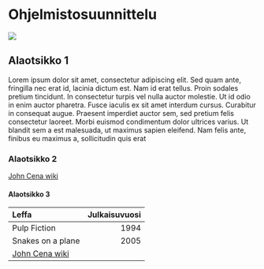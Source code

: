 # Ohjelmistosuunnittelu

![](http://www.wrestling123.org/wp-content/uploads/2012/01/Superstar-John-Cena-Close-Up.jpg)



## Alaotsikko 1
Lorem ipsum dolor sit amet, consectetur adipiscing elit. Sed quam ante, fringilla nec erat id, lacinia dictum est. Nam id erat tellus. Proin sodales pretium tincidunt. In consectetur turpis vel nulla auctor molestie. Ut id odio in enim auctor pharetra. Fusce iaculis ex sit amet interdum cursus. Curabitur in consequat augue. Praesent imperdiet auctor sem, sed pretium felis consectetur laoreet. Morbi euismod condimentum dolor ultrices varius. Ut blandit sem a est malesuada, ut maximus sapien eleifend. Nam felis ante, finibus eu maximus a, sollicitudin quis erat
### Alaotsikko 2

[John Cena wiki](https://fi.wikipedia.org/wiki/John_Cena)



#### Alaotsikko 3

| Leffa | Julkaisuvuosi |
|:------|--------------:|
| Pulp Fiction | 1994 |
| Snakes on a plane | 2005 |
|[John Cena wiki](https://fi.wikipedia.org/wiki/John_Cena)|



